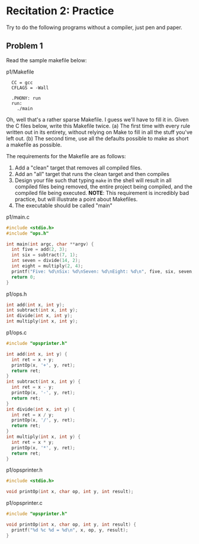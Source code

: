 # Recitation 2: Practice #

Try to do the following programs without a compiler, just pen and paper.

## Problem 1 ##

Read the sample makefile below:

p1/Makefile

```make
  CC = gcc
  CFLAGS = -Wall

  .PHONY: run
  run:
    ./main
```

Oh, well that's a rather sparse Makefile. I guess we'll have to fill it in.
Given the C files below, write this Makefile twice. (a) The first time with every
rule written out in its entirety, without relying on Make to fill in all the
stuff you've left out. (b) The second time, use all the defaults possible to make as
short a makefile as possible.

The requirements for the Makefile are as follows:

  1. Add a "clean" target that removes all compiled files.
  2. Add an "all" target that runs the clean target and then compiles
  3. Design your file such that typing `make` in the shell will result in all
     compiled files being removed, the entire project being compiled, and the
     compiled file being executed. **NOTE**: This requirement is incredibly bad
     practice, but will illustrate a point about Makefiles.
  4. The executable should be called "main"

p1/main.c

```c
#include <stdio.h>
#include "ops.h"

int main(int argc, char **argv) {
  int five = add(2, 3);
  int six = subtract(7, 1);
  int seven = divide(14, 2);
  int eight = multiply(2, 4);
  printf("Five: %d\nSix: %d\nSeven: %d\nEight: %d\n", five, six, seven, eight);
  return 0;
}
```

p1/ops.h

```c
int add(int x, int y);
int subtract(int x, int y);
int divide(int x, int y);
int multiply(int x, int y);
```

p1/ops.c

```c
#include "opsprinter.h"

int add(int x, int y) {
  int ret = x + y;
  printOp(x, '+', y, ret);
  return ret;
}
int subtract(int x, int y) {
  int ret = x - y;
  printOp(x, '-', y, ret);
  return ret;
}
int divide(int x, int y) {
  int ret = x / y;
  printOp(x, '/', y, ret);
  return ret;
}
int multiply(int x, int y) {
  int ret = x * y;
  printOp(x, '*', y, ret);
  return ret;
}
```

p1/opsprinter.h

```c
#include <stdio.h>

void printOp(int x, char op, int y, int result);
```

p1/opsprinter.c

```c
#include "opsprinter.h"

void printOp(int x, char op, int y, int result) {
  printf("%d %c %d = %d\n", x, op, y, result);
}
```
